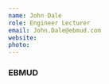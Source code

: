 ```yaml
---
name: John Dale 
role: Engineer Lecturer
email: John.Dale@ebmud.com
website: 
photo: 
---
```

### EBMUD